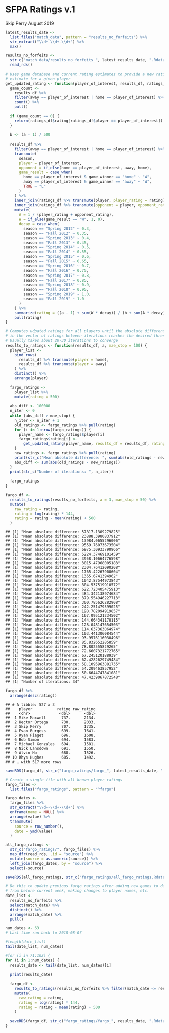 SFPA Ratings v.1
================
Skip Perry
August 2019

``` r
latest_results_date <- 
  list.files("match_data", pattern = "results_no_forfeits") %>% 
  str_extract("\\d+-\\d+-\\d+") %>% 
  max()

results_no_forfeits <- 
  str_c("match_data/results_no_forfeits_", latest_results_date, ".Rdata") %>% 
  read_rds()

# Uses game database and current rating estimates to provide a new rating 
# estimate for a given player 
get_updated_rating <- function(player_of_interest, results_df, ratings_df, a) {
  game_count <- 
    results_df %>% 
    filter(away == player_of_interest | home == player_of_interest) %>% 
    count() %>% 
    pull()
  
  if (game_count == 0) {
    return(ratings_df$rating[ratings_df$player == player_of_interest])
  }
  
  b <- (a - 1) / 500
  
  results_df %>% 
    filter(away == player_of_interest | home == player_of_interest) %>% 
    transmute(
      season,
      player = player_of_interest,
      opponent = if_else(home == player_of_interest, away, home),
      game_result = case_when(
        home == player_of_interest & game_winner == "home" ~ "W",
        away == player_of_interest & game_winner == "away" ~ "W",
        TRUE ~ "L"
      )
    ) %>% 
    inner_join(ratings_df %>% transmute(player, player_rating = rating), by = "player") %>% 
    inner_join(ratings_df %>% transmute(opponent = player, opponent_rating = rating), by = "opponent") %>% 
    mutate(
      A = 1 / (player_rating + opponent_rating),
      W = if_else(game_result == "W", 1, 0),
      decay = case_when(
        season == "Spring 2012" ~ 0.3,
        season == "Fall 2012" ~ 0.35,
        season == "Spring 2013" ~ 0.4,
        season == "Fall 2013" ~ 0.45,
        season == "Spring 2014" ~ 0.5,
        season == "Fall 2014" ~ 0.55,
        season == "Spring 2015" ~ 0.6,
        season == "Fall 2015" ~ 0.65,
        season == "Spring 2016" ~ 0.7,
        season == "Fall 2016" ~ 0.75,
        season == "Spring 2017" ~ 0.8,
        season == "Fall 2017" ~ 0.85,
        season == "Spring 2018" ~ 0.9,
        season == "Fall 2018" ~ 0.95,
        season == "Spring 2019" ~ 1.0,
        season == "Fall 2019" ~ 1.0
      )
    ) %>% 
    summarize(rating = ((a - 1) + sum(W * decay)) / (b + sum(A * decay))) %>% 
    pull(rating)
}

# Computes udpated ratings for all players until the absolute difference 
# in the vector of ratings between iterations reaches the desired threshold
# Usually takes about 20-30 iterations to converge
results_to_ratings <- function(results_df, a, mae_stop = 100) {
  player_list <- 
    bind_rows(
      results_df %>% transmute(player = home), 
      results_df %>% transmute(player = away)
    ) %>% 
    distinct() %>% 
    arrange(player)
  
  fargo_ratings <- 
    player_list %>% 
    mutate(rating = 500)
  
  abs_diff <- 100000
  n_iter <- 0
  while (abs_diff > mae_stop) {
    n_iter <- n_iter + 1
    old_ratings <- fargo_ratings %>% pull(rating)
    for (i in 1:nrow(fargo_ratings)) {
      player_name <- fargo_ratings$player[i]
      fargo_ratings$rating[i] <- 
        get_updated_rating(player_name, results_df = results_df, ratings_df = fargo_ratings, a = a)
    }
    new_ratings <- fargo_ratings %>% pull(rating)
    print(str_c("Mean absolute difference: ", sum(abs(old_ratings - new_ratings))))
    abs_diff <- sum(abs(old_ratings - new_ratings))
  }
  print(str_c("Number of iterations: ", n_iter))
  
  fargo_ratings
}
```

``` r
fargo_df <- 
  results_to_ratings(results_no_forfeits, a = 3, mae_stop = 50) %>% 
  mutate(
    raw_rating = rating,
    rating = log(rating) * 144,
    rating = rating - mean(rating) + 500
  )
```

    ## [1] "Mean absolute difference: 57817.1309279825"
    ## [1] "Mean absolute difference: 23888.3980837912"
    ## [1] "Mean absolute difference: 13984.0655296006"
    ## [1] "Mean absolute difference: 9559.76073673504"
    ## [1] "Mean absolute difference: 6975.30933790966"
    ## [1] "Mean absolute difference: 5224.37469101459"
    ## [1] "Mean absolute difference: 3958.10664776598"
    ## [1] "Mean absolute difference: 3015.47968005183"
    ## [1] "Mean absolute difference: 2304.76412090208"
    ## [1] "Mean absolute difference: 1765.42267900604"
    ## [1] "Mean absolute difference: 1355.6741394962"
    ## [1] "Mean absolute difference: 1042.87544973843"
    ## [1] "Mean absolute difference: 804.537519910572"
    ## [1] "Mean absolute difference: 622.723405475913"
    ## [1] "Mean absolute difference: 484.342138974684"
    ## [1] "Mean absolute difference: 379.554946227713"
    ## [1] "Mean absolute difference: 300.785626282908"
    ## [1] "Mean absolute difference: 242.251479599025"
    ## [1] "Mean absolute difference: 198.782094919857"
    ## [1] "Mean absolute difference: 167.095121234502"
    ## [1] "Mean absolute difference: 144.664341178115"
    ## [1] "Mean absolute difference: 128.048147654503"
    ## [1] "Mean absolute difference: 114.637363064974"
    ## [1] "Mean absolute difference: 103.441306084544"
    ## [1] "Mean absolute difference: 93.9576116030496"
    ## [1] "Mean absolute difference: 85.832652285859"
    ## [1] "Mean absolute difference: 78.802555829265"
    ## [1] "Mean absolute difference: 72.6607321772765"
    ## [1] "Mean absolute difference: 67.245120188939"
    ## [1] "Mean absolute difference: 62.4282629749484"
    ## [1] "Mean absolute difference: 58.1095963881735"
    ## [1] "Mean absolute difference: 54.209463857952"
    ## [1] "Mean absolute difference: 50.6644747841081"
    ## [1] "Mean absolute difference: 47.4239067872548"
    ## [1] "Number of iterations: 34"

``` r
fargo_df %>% 
  arrange(desc(rating))
```

    ## # A tibble: 527 x 3
    ##    player           rating raw_rating
    ##    <chr>             <dbl>      <dbl>
    ##  1 Mike Maxwell       737.      2134.
    ##  2 Hector Ortega      730.      2033.
    ##  3 Skip Perry         707.      1735.
    ##  4 Evan Burgess       699.      1641.
    ##  5 Ryan Piaget        696.      1608.
    ##  6 Bob Simon          694.      1583.
    ##  7 Michael Gonzales   694.      1581.
    ##  8 Nick Lansdown      691.      1550.
    ##  9 Alvin Ho           688.      1526.
    ## 10 Rhys Hughes        685.      1492.
    ## # … with 517 more rows

``` r
saveRDS(fargo_df, str_c("fargo_ratings/fargo_", latest_results_date, ".Rdata"))
```

``` r
# Create a single file with all known player ratings
fargo_files <- 
  list.files("fargo_ratings", pattern = "^fargo")

fargo_dates <- 
  fargo_files %>% 
  str_extract("\\d+-\\d+-\\d+") %>% 
  enframe(name = NULL) %>% 
  arrange(value) %>% 
  transmute(
    source = row_number(),
    date = ymd(value)
  )

all_fargo_ratings <- 
  str_c("fargo_ratings/", fargo_files) %>% 
  map_dfr(read_rds, .id = "source") %>% 
  mutate(source = as.numeric(source)) %>% 
  left_join(fargo_dates, by = "source") %>% 
  select(-source)

saveRDS(all_fargo_ratings, str_c("fargo_ratings/all_fargo_ratings.Rdata"))
```

``` r
# Do this to update previous fargo ratings after adding new games to database
# from before current week, making changes to player names, etc.
date_list <- 
  results_no_forfeits %>% 
  select(match_date) %>% 
  distinct() %>% 
  arrange(match_date) %>% 
  pull()

num_dates <- 63
# Last time ran back to 2018-08-07

#length(date_list)
tail(date_list, num_dates)

#for (i in 71:102) {
for (i in 1:num_dates) {
  results_date <- tail(date_list, num_dates)[i]
  
  print(results_date)
  
  fargo_df <- 
    results_to_ratings(results_no_forfeits %>% filter(match_date <= results_date), a = 3, mae_stop = 50) %>% 
    mutate(
      raw_rating = rating,
      rating = log(rating) * 144,
      rating = rating - mean(rating) + 500
    )
  
  saveRDS(fargo_df, str_c("fargo_ratings/fargo_", results_date, ".Rdata"))
}
```
